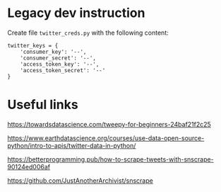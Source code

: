 # Legacy dev instruction

Create file `twitter_creds.py` with the following content:

```
twitter_keys = {
    'consumer_key': '--',
    'consumer_secret': '--',
    'access_token_key': '--',
    'access_token_secret': '--'
}
```

# Useful links
https://towardsdatascience.com/tweepy-for-beginners-24baf21f2c25

https://www.earthdatascience.org/courses/use-data-open-source-python/intro-to-apis/twitter-data-in-python/

https://betterprogramming.pub/how-to-scrape-tweets-with-snscrape-90124ed006af

https://github.com/JustAnotherArchivist/snscrape
